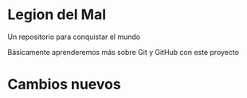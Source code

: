 # Legion del Mal
Un repositorio para conquistar el mundo

Básicamente aprenderemos más sobre Git y GitHub con este proyecto


# Cambios nuevos


